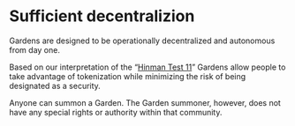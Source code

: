 # Sufficient decentralizion

Gardens are designed to be operationally decentralized and autonomous from day one. 

Based on our interpretation of the “[Hinman Test 11](https://www.lawandblockchain.eu/hinman-test/)” Gardens allow people to take advantage of tokenization while minimizing the risk of being designated as a security. 

Anyone can summon a Garden. The Garden summoner, however, does not have any special rights or authority within that community.

